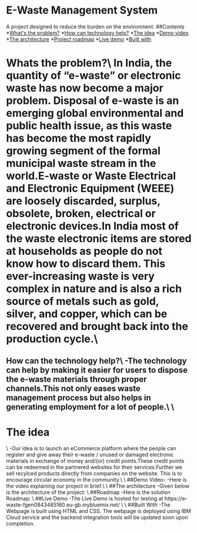 # E-Waste Management System
A project designed to reduce the burden on the environment.
##Contents
  *[What's the problem?](#whats-the-problem-?)
  *[How can technology help?](#how-can-technology-help-?)
  *[The idea](#the-idea)
  *[Demo video](#demo-video)
  *[The architecture](#the-architecture)
  *[Project roadmap](#project-roadmap)
  *[Live demo](#live-demo)
  *[Built with](#built-with)
  
<h1>Whats the problem?\
  In India, the quantity of “e-waste” or electronic waste has now become a major problem. Disposal of e-waste is an emerging global environmental and public health issue, as this waste has become the most rapidly growing segment of the formal municipal waste stream in the world.E-waste or Waste Electrical and Electronic Equipment (WEEE) are loosely discarded, surplus, obsolete, broken, electrical or electronic devices.In India most of the waste electronic items are stored at households as people do not know how to discard them. This ever-increasing waste is very complex in nature and is also a rich source of metals such as gold, silver, and copper, which can be recovered and brought back into the production cycle.\
  
 <h2>How can the technology help?\
  -The technology can help by making it easier for users to dispose the e-waste materials through proper channels.This not only eases waste management process but also helps in generating employment for a lot of people.\
  \
 <h1>The idea</h1>\
  -Our idea is to launch an eCommerce platform where the people can register and give away their e-waste / unused or damaged electronic materials in exchange of money and/(or) credit points.These credit points can be redeemed in the partnered websites for their services.Further we sell recylced products directly from companies on the website. This is to encourage circular economy in the community.\
 \
 ##Demo Video-
  -Here is the video explaining our project in brief.\
 \
 ##The architecture
  -Given below is the architecture of the project:
  \
 ##Roadmap
  -Here is the solution Roadmap:
  \
 ##Live Demo
  -The Live Demo is hosted for testing at https://e-waste-fgen0843485160.eu-gb.mybluemix.net/   \
 \
 ##Built With
  -The Webpage is built using HTML and CSS. The webpage is deployed using IBM Cloud service and the backend integration tools will be updated soon upon completion.
  
